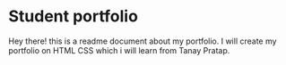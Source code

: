 # Student portfolio

Hey there! this is a readme document about my portfolio. I will create my portfolio 
on HTML CSS which i will learn from Tanay Pratap.